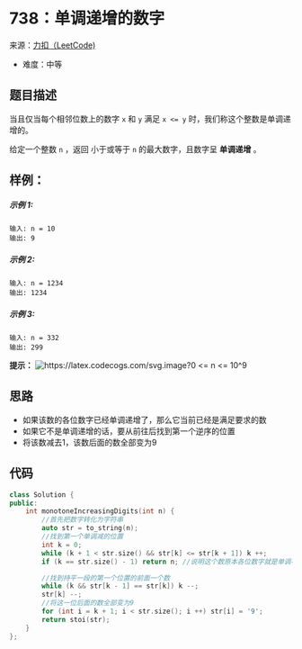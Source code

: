 # 738：单调递增的数字
来源：[力扣（LeetCode)](https://leetcode.cn/problems/monotone-increasing-digits/)

* 难度：中等

## 题目描述
当且仅当每个相邻位数上的数字 `x` 和 `y` 满足 `x <= y` 时，我们称这个整数是单调递增的。

给定一个整数 `n` ，返回 小于或等于 `n` 的最大数字，且数字呈 **单调递增** 。

## 样例：
##### 示例 1:
```
输入: n = 10
输出: 9
```
##### 示例 2:
```
输入: n = 1234
输出: 1234
```
##### 示例 3:
```
输入: n = 332
输出: 299
```
**提示：**
<img src="https://latex.codecogs.com/svg.image?0&space;<=&space;n&space;<=&space;10^9" title="https://latex.codecogs.com/svg.image?0 <= n <= 10^9" />

## 思路
* 如果该数的各位数字已经单调递增了，那么它当前已经是满足要求的数
* 如果它不是单调递增的话，要从前往后找到第一个逆序的位置
* 将该数减去1，该数后面的数全部变为9

## 代码
```c++
class Solution {
public:
    int monotoneIncreasingDigits(int n) {
        //首先把数字转化为字符串
        auto str = to_string(n);
        //找到第一个单调减的位置
        int k = 0;
        while (k + 1 < str.size() && str[k] <= str[k + 1]) k ++;
        if (k == str.size() - 1) return n; //说明这个数原本各位数字就是单调不减的

        //找到持平一段的第一个位置的前面一个数
        while (k && str[k - 1] == str[k]) k --;
        str[k] --;
        //将这一位后面的数全部变为9
        for (int i = k + 1; i < str.size(); i ++) str[i] = '9';
        return stoi(str);
    }
};
```